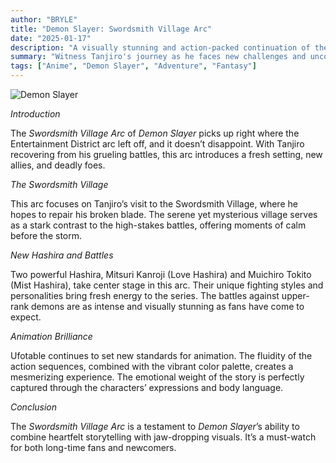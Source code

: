 ```yaml
---
author: "BRYLE"
title: "Demon Slayer: Swordsmith Village Arc"
date: "2025-01-17"
description: "A visually stunning and action-packed continuation of the Demon Slayer saga."
summary: "Witness Tanjiro's journey as he faces new challenges and uncovers powerful allies."
tags: ["Anime", "Demon Slayer", "Adventure", "Fantasy"]
---
```


![Demon Slayer](/images/demon-slayer.jpg)

*Introduction*

The *Swordsmith Village Arc* of *Demon Slayer* picks up right where the Entertainment District arc left off, and it doesn’t disappoint. With Tanjiro recovering from his grueling battles, this arc introduces a fresh setting, new allies, and deadly foes.

*The Swordsmith Village*

This arc focuses on Tanjiro’s visit to the Swordsmith Village, where he hopes to repair his broken blade. The serene yet mysterious village serves as a stark contrast to the high-stakes battles, offering moments of calm before the storm.

*New Hashira and Battles*

Two powerful Hashira, Mitsuri Kanroji (Love Hashira) and Muichiro Tokito (Mist Hashira), take center stage in this arc. Their unique fighting styles and personalities bring fresh energy to the series. The battles against upper-rank demons are as intense and visually stunning as fans have come to expect.

*Animation Brilliance*

Ufotable continues to set new standards for animation. The fluidity of the action sequences, combined with the vibrant color palette, creates a mesmerizing experience. The emotional weight of the story is perfectly captured through the characters’ expressions and body language.

*Conclusion*

The *Swordsmith Village Arc* is a testament to *Demon Slayer*’s ability to combine heartfelt storytelling with jaw-dropping visuals. It’s a must-watch for both long-time fans and newcomers.

